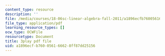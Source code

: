 ```yaml
---
content_type: resource
description: ''
file: /media/courses/18-06sc-linear-algebra-fall-2011/a1896ecfb760056166628ff87dd25156_5IGTFgPqlkw.pdf
file_type: application/pdf
learning_resource_types: []
ocw_type: OCWFile
resourcetype: Document
title: 3play pdf file
uid: a1896ecf-b760-0561-6662-8ff87dd25156
---
```

